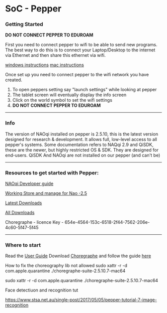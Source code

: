 # SoC - Pepper

### Getting Started
**DO NOT CONNECT PEPPER TO EDUROAM**

First you need to connect pepper to wifi to be able to send new programs. 
The best way to do this is to connect your Laptop/Desktop to the internet via Ethernet and then share this ethernet via wifi. 

[windows instructions](https://support.microsoft.com/en-us/windows/use-your-windows-pc-as-a-mobile-hotspot-c89b0fad-72d5-41e8-f7ea-406ad9036b85)
[mac instructions](https://support.apple.com/en-gb/guide/mac-help/mchlp1540/mac)

Once set up you need to connect pepper to the wifi network you have created.
1. To open peppers setting say "launch settings" while looking at pepper
2. The tablet screen will eventually display the info screen
3. Click on the world symbol to set the wifi settings
4. **DO NOT CONNECT PEPPER TO EDUROAM**

---
### Info
The version of NAOqi installed on pepper is 2.5.10, this is the latest version designed for research & development. It allows full, low-level access to all pepper's systems. 
Some documentation refers to NAQqi 2.9 and QiSDK, these are the newer, but highly restricted OS & SDK. They are designed for end-users. QiSDK And NAOqi are not installed on our pepper (and can't be)

---
### Resources to get started with Pepper:

[NAOqi Developer guide](http://doc.aldebaran.com/2-5/index_dev_guide.html)

[Working Store and manage for Nao -2.5](https://cloud.aldebaran-robotics.com/application/dialog_meta/)

[Latest Downloads](https://www.softbankrobotics.com/emea/en/support/pepper-naoqi-2-9/downloads-softwares)

[All Downloads](https://www.softbankrobotics.com/emea/en/support/pepper-naoqi-2-9/downloads-softwares/former-versions?os=47&category=108 )

Choregraphe - licence Key - 654e-4564-153c-6518-2f44-7562-206e-4c60-5f47-5f45

---
### Where to start

Read the [User Guide](https://github.com/wildfireone/pepper/blob/master/PEPPER_UserGuide_EN_2019%2007%2005_1.pdf)
Download [Choregraphe](https://www.softbankrobotics.com/emea/en/support/pepper-naoqi-2-9/downloads-softwares) and follow the guide [here]()
 

 

 

How to fix the choreography lib not allowed sudo xattr -r -d com.apple.quarantine ./choregraphe-suite-2.5.10.7-mac64 

sudo xattr -r -d com.apple.quarantine ./choregraphe-suite-2.5.10.7-mac64 

 

 

Face detectiuon and recognition tut  

https://www.stsa.net.au/single-post/2017/05/05/pepper-tutorial-7-image-recognition 



